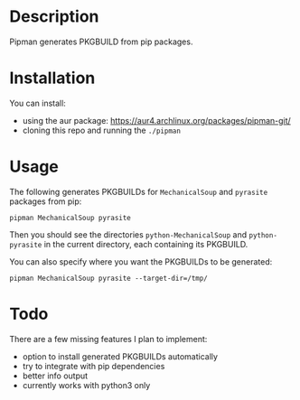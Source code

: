 # Description
Pipman generates PKGBUILD from pip packages.

# Installation
You can install:
- using the aur package: https://aur4.archlinux.org/packages/pipman-git/
- cloning this repo and running the `./pipman`

# Usage
The following generates PKGBUILDs for `MechanicalSoup` and `pyrasite` packages from pip:
```
pipman MechanicalSoup pyrasite
```
Then you should see the directories `python-MechanicalSoup` and `python-pyrasite` in the current directory, each containing its PKGBUILD.

You can also specify where you want the PKGBUILDs to be generated:
```
pipman MechanicalSoup pyrasite --target-dir=/tmp/
```

# Todo
There are a few missing features I plan to implement:
- option to install generated PKGBUILDs automatically
- try to integrate with pip dependencies
- better info output
- currently works with python3 only
